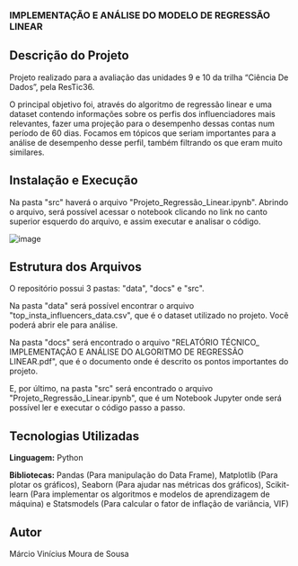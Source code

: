 ### IMPLEMENTAÇÃO E ANÁLISE DO MODELO DE REGRESSÃO LINEAR

## Descrição do Projeto

Projeto realizado para a avaliação das unidades 9 e 10 da trilha “Ciência De
Dados”, pela ResTic36.

O principal objetivo foi, através do algoritmo de regressão linear e uma
dataset contendo informações sobre os perfis dos influenciadores mais relevantes,
fazer uma projeção para o desempenho dessas contas num período de 60 dias.
Focamos em tópicos que seriam importantes para a análise de desempenho desse
perfil, também filtrando os que eram muito similares.

## Instalação e Execução

Na pasta "src" haverá o arquivo "Projeto_Regressão_Linear.ipynb". Abrindo o arquivo, será possível acessar o notebook clicando no link no canto superior esquerdo do arquivo, e assim executar e analisar o código.

![image](https://github.com/user-attachments/assets/dd37c0a7-81b9-4707-8bb5-29f3b8a11d5d)

## Estrutura dos Arquivos

O repositório possui 3 pastas: "data", "docs" e "src".

Na pasta "data" será possível encontrar o arquivo "top_insta_influencers_data.csv", que é o dataset utilizado no projeto. Você poderá abrir ele para análise.

Na pasta "docs" será encontrado o arquivo "RELATÓRIO TÉCNICO_ IMPLEMENTAÇÃO E ANÁLISE DO ALGORITMO DE REGRESSÃO LINEAR.pdf", que é o documento onde é descrito os pontos importantes do projeto.

E, por último, na pasta "src" será encontrado o arquivo "Projeto_Regressão_Linear.ipynb", que é um Notebook Jupyter onde será possível ler e executar o código passo a passo.

## Tecnologias Utilizadas

**Linguagem:** Python 

**Bibliotecas:** Pandas (Para manipulação do Data Frame), Matplotlib (Para plotar os gráficos), Seaborn (Para ajudar nas métricas dos gráficos), Scikit-learn (Para implementar os algoritmos e modelos de aprendizagem de máquina) e Statsmodels (Para calcular o fator de inflação de variância, VIF)

## Autor
Márcio Vinícius Moura de Sousa
